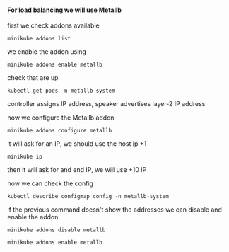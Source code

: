 #### For load balancing we will use Metallb

first we check addons available
```
minikube addons list
```
we enable the addon using
```
minikube addons enable metallb
```
check that are up
```
kubectl get pods -n metallb-system
```
controller assigns IP address, speaker advertises layer-2
IP address

now we configure the Metallb addon
```
minikube addons configure metallb
```
it will ask for an IP, we should use the host ip +1
```
minikube ip
```
then it will ask for and end IP, we will use +10 IP

now we can check the config
```
kubectl describe configmap config -n metallb-system
```
if the previous command doesn't show the addresses we can disable and enable the addon
```
minikube addons disable metallb
```
```
minikube addons enable metallb
```